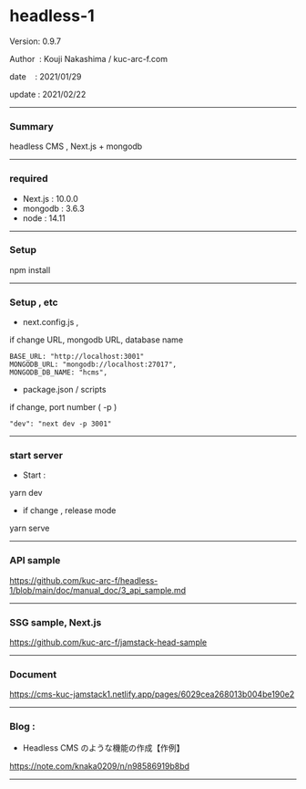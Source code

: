 # headless-1

 Version: 0.9.7

 Author  : Kouji Nakashima / kuc-arc-f.com

 date    : 2021/01/29

 update  : 2021/02/22 

***
### Summary

headless CMS , Next.js + mongodb

***
### required
* Next.js : 10.0.0
* mongodb : 3.6.3
* node : 14.11

***
### Setup

npm install

***
### Setup , etc
* next.config.js , 

if change URL, mongodb URL, database name

```
BASE_URL: "http://localhost:3001"
MONGODB_URL: "mongodb://localhost:27017",
MONGODB_DB_NAME: "hcms",    
```

* package.json / scripts

if change, port number ( -p )

```
"dev": "next dev -p 3001"
```

***
### start server
* Start :

yarn dev

* if change , release mode

yarn serve


***
### API sample

https://github.com/kuc-arc-f/headless-1/blob/main/doc/manual_doc/3_api_sample.md

***
### SSG sample, Next.js 

https://github.com/kuc-arc-f/jamstack-head-sample

***
### Document

https://cms-kuc-jamstack1.netlify.app/pages/6029cea268013b004be190e2

***
### Blog : 

* Headless CMS のような機能の作成【作例】

https://note.com/knaka0209/n/n98586919b8bd

***

